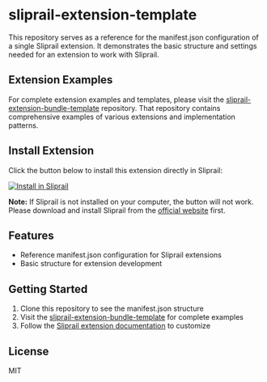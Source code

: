 # sliprail-extension-template

This repository serves as a reference for the manifest.json configuration of a single Sliprail extension. It demonstrates the basic structure and settings needed for an extension to work with Sliprail.

## Extension Examples

For complete extension examples and templates, please visit the [sliprail-extension-bundle-template](https://github.com/fengcenhq/sliprail-extension-bundle-template) repository. That repository contains comprehensive examples of various extensions and implementation patterns.

## Install Extension

Click the button below to install this extension directly in Sliprail:

[![Install in Sliprail](https://img.shields.io/badge/Install_in_Sliprail-Click_Here-blue?style=for-the-badge)](https://sliprail.fengcen.io/install-extension?id=b26ae868-15ff-4c6a-af6e-9a58b6a66839)

**Note:** If Sliprail is not installed on your computer, the button will not work. Please download and install Sliprail from the [official website](https://sliprail.fengcen.io) first.

## Features

- Reference manifest.json configuration for Sliprail extensions
- Basic structure for extension development

## Getting Started

1. Clone this repository to see the manifest.json structure
2. Visit the [sliprail-extension-bundle-template](https://github.com/fengcenhq/sliprail-extension-bundle-template) for complete examples
3. Follow the [Sliprail extension documentation](https://sliprail.fengcen.io/blog/how-to-create-sliprail-extension) to customize

## License

MIT
